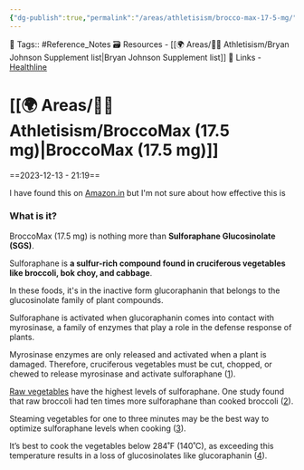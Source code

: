 ```yaml
---
{"dg-publish":true,"permalink":"/areas/athletisism/brocco-max-17-5-mg/","dgPassFrontmatter":true,"noteIcon":"1","created":"2023-12-13T21:19:40.766+05:30","updated":"2023-12-13T22:01:24.654+05:30"}
---
```


🧶 Tags:: #Reference_Notes 
🗃 Resources - [[🌍 Areas/💪🏼 Athletisism/Bryan Johnson Supplement list\|Bryan Johnson Supplement list]]
🔗 Links - [Healthline](https://www.healthline.com/nutrition/sulforaphane#what-it-is)
# [[🌍 Areas/💪🏼 Athletisism/BroccoMax (17.5 mg)\|BroccoMax (17.5 mg)]]
==2023-12-13 - 21:19==

I have found this on [Amazon.in](https://www.amazon.in/Sulforaphane-Extract-Powder-100gm-Natural-Organic/dp/B0BKVXN7VB/ref=sr_1_32?crid=343UAX28YH805&keywords=Sulforaphane&qid=1702482498&sprefix=sulforaphane+%2Caps%2C300&sr=8-32) but I'm not sure about how effective this is
### What is it?
BroccoMax (17.5 mg) is nothing more than **Sulforaphane Glucosinolate (SGS)**.

Sulforaphane is **a sulfur-rich compound found in cruciferous vegetables like broccoli, bok choy, and cabbage**.

In these foods, it's in the inactive form glucoraphanin that belongs to the glucosinolate family of plant compounds.

Sulforaphane is activated when glucoraphanin comes into contact with myrosinase, a family of enzymes that play a role in the defense response of plants.

Myrosinase enzymes are only released and activated when a plant is damaged. Therefore, cruciferous vegetables must be cut, chopped, or chewed to release myrosinase and activate sulforaphane ([1](https://www.ncbi.nlm.nih.gov/pubmed/21194251)).

[Raw vegetables](https://www.healthline.com/nutrition/raw-food-vs-cooked-food) have the highest levels of sulforaphane. One study found that raw broccoli had ten times more sulforaphane than cooked broccoli ([2](https://www.ncbi.nlm.nih.gov/pubmed/18950181)).

Steaming vegetables for one to three minutes may be the best way to optimize sulforaphane levels when cooking ([3](https://www.ncbi.nlm.nih.gov/pubmed/22471240)).

It’s best to cook the vegetables below 284˚F (140˚C), as exceeding this temperature results in a loss of glucosinolates like glucoraphanin ([4](https://www.ncbi.nlm.nih.gov/pmc/articles/PMC2722699/)).